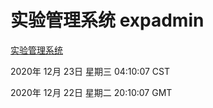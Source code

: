 # 实验管理系统 expadmin
[实验管理系统](http://58.48.55.28:56808/expadmin-782313d2-e1b1-4ea7-932e-3a55e6a1a4d0/)

2020年 12月 23日 星期三 04:10:07 CST

2020年 12月 22日 星期二 20:10:07 GMT

